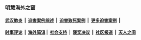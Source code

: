 
### 明慧海外之窗

####  [武汉肺炎](indexes/365.md?t=05290400) &nbsp;|&nbsp;  [迫害案例综述](indexes/328.md?t=05290400) &nbsp;|&nbsp; [迫害致死案例](indexes/277.md?t=05290400)  &nbsp;|&nbsp; [更多迫害案例](indexes/81.md?t=05290400)  &nbsp;|&nbsp; 
####  [时事评论](indexes/19.md?t=05290400) &nbsp;|&nbsp; [海外简讯](indexes/245.md?t=05290400)&nbsp;|&nbsp;  [社会支持](indexes/140.md?t=05290400) &nbsp;|&nbsp; [褒奖决议](indexes/282.md?t=05290400) &nbsp;|&nbsp; [社区报道](indexes/91.md?t=05290400)  &nbsp;|&nbsp; [天人之间](indexes/78.md?t=05290400) 

